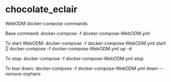 # chocolate_eclair

WebODM docker-compose commands

Base command:
docker-compose -f docker-compose-WebODM.yml

To start WebODM:
docker-compose -f docker-compose-WebODM.yml start || docker-compose -f docker-compose-WebODM.yml up -d

To stop:
docker-compose -f docker-compose-WebODM.yml stop

To tear down:
docker-compose -f docker-compose-WebODM.yml down --remove-orphans
